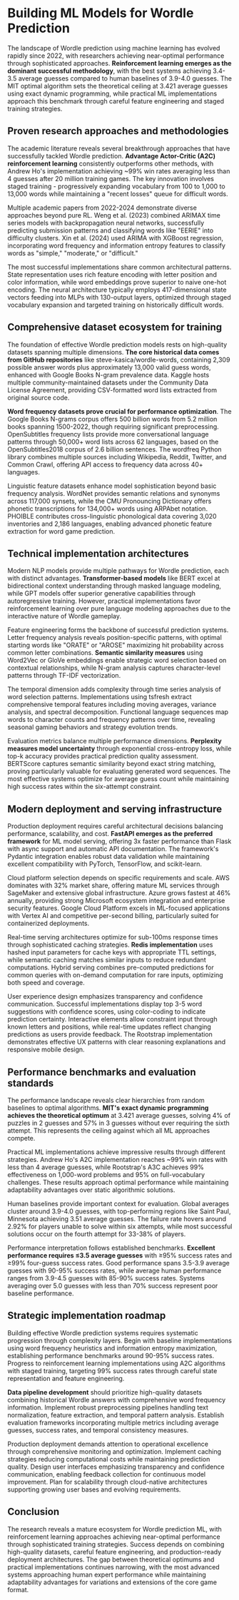 # Building ML Models for Wordle Prediction

The landscape of Wordle prediction using machine learning has evolved rapidly since 2022, with researchers achieving near-optimal performance through sophisticated approaches. **Reinforcement learning emerges as the dominant successful methodology**, with the best systems achieving 3.4-3.5 average guesses compared to human baselines of 3.9-4.0 guesses. The MIT optimal algorithm sets the theoretical ceiling at 3.421 average guesses using exact dynamic programming, while practical ML implementations approach this benchmark through careful feature engineering and staged training strategies.

## Proven research approaches and methodologies

The academic literature reveals several breakthrough approaches that have successfully tackled Wordle prediction. **Advantage Actor-Critic (A2C) reinforcement learning** consistently outperforms other methods, with Andrew Ho's implementation achieving ~99% win rates averaging less than 4 guesses after 20 million training games. The key innovation involves staged training - progressively expanding vocabulary from 100 to 1,000 to 13,000 words while maintaining a "recent losses" queue for difficult words.

Multiple academic papers from 2022-2024 demonstrate diverse approaches beyond pure RL. Weng et al. (2023) combined ARIMAX time series models with backpropagation neural networks, successfully predicting submission patterns and classifying words like "EERIE" into difficulty clusters. Xin et al. (2024) used ARIMA with XGBoost regression, incorporating word frequency and information entropy features to classify words as "simple," "moderate," or "difficult."

The most successful implementations share common architectural patterns. State representation uses rich feature encoding with letter position and color information, while word embeddings prove superior to naive one-hot encoding. The neural architecture typically employs 417-dimensional state vectors feeding into MLPs with 130-output layers, optimized through staged vocabulary expansion and targeted training on historically difficult words.

## Comprehensive dataset ecosystem for training

The foundation of effective Wordle prediction models rests on high-quality datasets spanning multiple dimensions. **The core historical data comes from GitHub repositories** like steve-kasica/wordle-words, containing 2,309 possible answer words plus approximately 13,000 valid guess words, enhanced with Google Books N-gram prevalence data. Kaggle hosts multiple community-maintained datasets under the Community Data License Agreement, providing CSV-formatted word lists extracted from original source code.

**Word frequency datasets prove crucial for performance optimization**. The Google Books N-grams corpus offers 500 billion words from 5.2 million books spanning 1500-2022, though requiring significant preprocessing. OpenSubtitles frequency lists provide more conversational language patterns through 50,000+ word lists across 62 languages, based on the OpenSubtitles2018 corpus of 2.6 billion sentences. The wordfreq Python library combines multiple sources including Wikipedia, Reddit, Twitter, and Common Crawl, offering API access to frequency data across 40+ languages.

Linguistic feature datasets enhance model sophistication beyond basic frequency analysis. WordNet provides semantic relations and synonyms across 117,000 synsets, while the CMU Pronouncing Dictionary offers phonetic transcriptions for 134,000+ words using ARPAbet notation. PHOIBLE contributes cross-linguistic phonological data covering 3,020 inventories and 2,186 languages, enabling advanced phonetic feature extraction for word game prediction.

## Technical implementation architectures

Modern NLP models provide multiple pathways for Wordle prediction, each with distinct advantages. **Transformer-based models** like BERT excel at bidirectional context understanding through masked language modeling, while GPT models offer superior generative capabilities through autoregressive training. However, practical implementations favor reinforcement learning over pure language modeling approaches due to the interactive nature of Wordle gameplay.

Feature engineering forms the backbone of successful prediction systems. Letter frequency analysis reveals position-specific patterns, with optimal starting words like "ORATE" or "AROSE" maximizing hit probability across common letter combinations. **Semantic similarity measures** using Word2Vec or GloVe embeddings enable strategic word selection based on contextual relationships, while N-gram analysis captures character-level patterns through TF-IDF vectorization.

The temporal dimension adds complexity through time series analysis of word selection patterns. Implementations using tsfresh extract comprehensive temporal features including moving averages, variance analysis, and spectral decomposition. Functional language sequences map words to character counts and frequency patterns over time, revealing seasonal gaming behaviors and strategy evolution trends.

Evaluation metrics balance multiple performance dimensions. **Perplexity measures model uncertainty** through exponential cross-entropy loss, while top-k accuracy provides practical prediction quality assessment. BERTScore captures semantic similarity beyond exact string matching, proving particularly valuable for evaluating generated word sequences. The most effective systems optimize for average guess count while maintaining high success rates within the six-attempt constraint.

## Modern deployment and serving infrastructure

Production deployment requires careful architectural decisions balancing performance, scalability, and cost. **FastAPI emerges as the preferred framework** for ML model serving, offering 3x faster performance than Flask with async support and automatic API documentation. The framework's Pydantic integration enables robust data validation while maintaining excellent compatibility with PyTorch, TensorFlow, and scikit-learn.

Cloud platform selection depends on specific requirements and scale. AWS dominates with 32% market share, offering mature ML services through SageMaker and extensive global infrastructure. Azure grows fastest at 46% annually, providing strong Microsoft ecosystem integration and enterprise security features. Google Cloud Platform excels in ML-focused applications with Vertex AI and competitive per-second billing, particularly suited for containerized deployments.

Real-time serving architectures optimize for sub-100ms response times through sophisticated caching strategies. **Redis implementation** uses hashed input parameters for cache keys with appropriate TTL settings, while semantic caching matches similar inputs to reduce redundant computations. Hybrid serving combines pre-computed predictions for common queries with on-demand computation for rare inputs, optimizing both speed and coverage.

User experience design emphasizes transparency and confidence communication. Successful implementations display top 3-5 word suggestions with confidence scores, using color-coding to indicate prediction certainty. Interactive elements allow constraint input through known letters and positions, while real-time updates reflect changing predictions as users provide feedback. The Rootstrap implementation demonstrates effective UX patterns with clear reasoning explanations and responsive mobile design.

## Performance benchmarks and evaluation standards

The performance landscape reveals clear hierarchies from random baselines to optimal algorithms. **MIT's exact dynamic programming achieves the theoretical optimum** at 3.421 average guesses, solving 4% of puzzles in 2 guesses and 57% in 3 guesses without ever requiring the sixth attempt. This represents the ceiling against which all ML approaches compete.

Practical ML implementations achieve impressive results through different strategies. Andrew Ho's A2C implementation reaches ~99% win rates with less than 4 average guesses, while Rootstrap's A3C achieves 99% effectiveness on 1,000-word problems and 95% on full-vocabulary challenges. These results approach optimal performance while maintaining adaptability advantages over static algorithmic solutions.

Human baselines provide important context for evaluation. Global averages cluster around 3.9-4.0 guesses, with top-performing regions like Saint Paul, Minnesota achieving 3.51 average guesses. The failure rate hovers around 2.92% for players unable to solve within six attempts, while most successful solutions occur on the fourth attempt for 33-38% of players.

Performance interpretation follows established benchmarks. **Excellent performance requires ≤3.5 average guesses** with ≥95% success rates and ≥99% four-guess success rates. Good performance spans 3.5-3.9 average guesses with 90-95% success rates, while average human performance ranges from 3.9-4.5 guesses with 85-90% success rates. Systems averaging over 5.0 guesses with less than 70% success represent poor baseline performance.

## Strategic implementation roadmap

Building effective Wordle prediction systems requires systematic progression through complexity layers. Begin with baseline implementations using word frequency heuristics and information entropy maximization, establishing performance benchmarks around 90-95% success rates. Progress to reinforcement learning implementations using A2C algorithms with staged training, targeting 99% success rates through careful state representation and feature engineering.

**Data pipeline development** should prioritize high-quality datasets combining historical Wordle answers with comprehensive word frequency information. Implement robust preprocessing pipelines handling text normalization, feature extraction, and temporal pattern analysis. Establish evaluation frameworks incorporating multiple metrics including average guesses, success rates, and temporal consistency measures.

Production deployment demands attention to operational excellence through comprehensive monitoring and optimization. Implement caching strategies reducing computational costs while maintaining prediction quality. Design user interfaces emphasizing transparency and confidence communication, enabling feedback collection for continuous model improvement. Plan for scalability through cloud-native architectures supporting growing user bases and evolving requirements.

## Conclusion

The research reveals a mature ecosystem for Wordle prediction ML, with reinforcement learning approaches achieving near-optimal performance through sophisticated training strategies. Success depends on combining high-quality datasets, careful feature engineering, and production-ready deployment architectures. The gap between theoretical optimums and practical implementations continues narrowing, with the most advanced systems approaching human expert performance while maintaining adaptability advantages for variations and extensions of the core game format.

